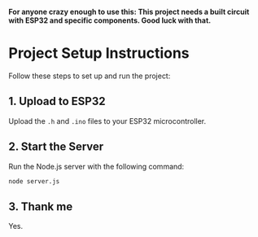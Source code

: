 **For anyone crazy enough to use this: This project needs a built circuit with ESP32 and specific components. Good luck with that.**

# Project Setup Instructions

Follow these steps to set up and run the project:

## 1. Upload to ESP32

Upload the `.h` and `.ino` files to your ESP32 microcontroller.

## 2. Start the Server

Run the Node.js server with the following command:

```bash
node server.js
```

## 3. Thank me

Yes.
